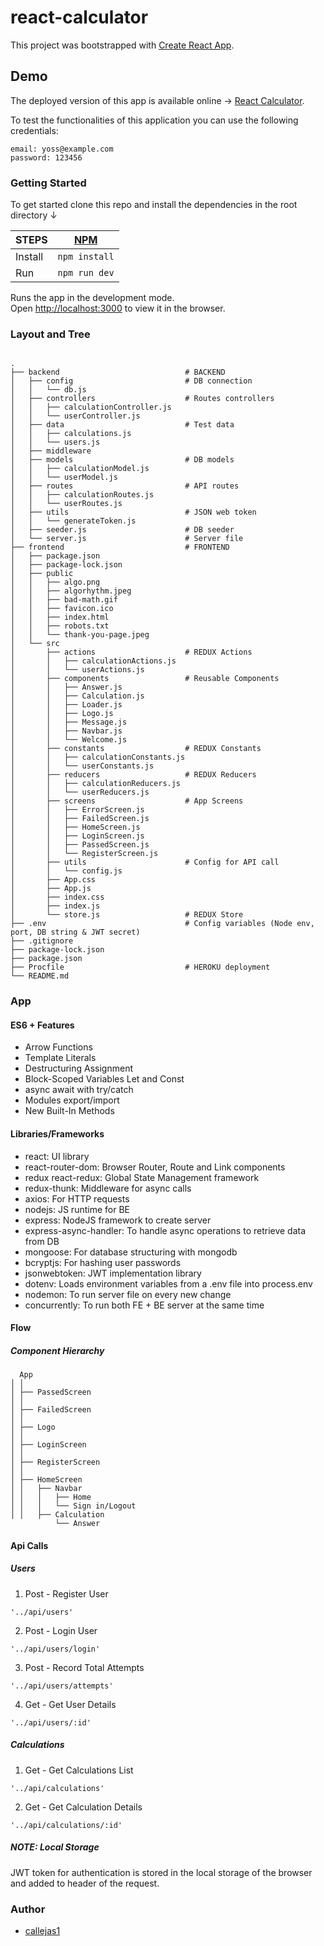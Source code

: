 # react-calculator

This project was bootstrapped with [Create React App](https://github.com/facebook/create-react-app).

## Demo

The deployed version of this app is available online → [React Calculator](https://react-calculator-quiz.herokuapp.com/login).

To test the functionalities of this application you can use the following credentials:

```
email: yoss@example.com
password: 123456
```

### Getting Started

To get started clone this repo and install the dependencies in the root directory ↓

| STEPS   | [NPM](https://www.npmjs.com/)     |
| ------- | --------------------------------- | 
| Install |`npm install`                      |
| Run     |`npm run dev`                      |

Runs the app in the development mode.<br />
Open [http://localhost:3000](http://localhost:3000) to view it in the browser.

### Layout and Tree

```

.
├── backend                            # BACKEND
│   ├── config                         # DB connection
│   │   └── db.js   
│   ├── controllers                    # Routes controllers
│   │   ├── calculationController.js
│   │   └── userController.js
│   ├── data                           # Test data
│   │   ├── calculations.js
│   │   └── users.js
│   ├── middleware
│   ├── models                         # DB models
│   │   ├── calculationModel.js
│   │   └── userModel.js
│   ├── routes                         # API routes
│   │   ├── calculationRoutes.js
│   │   └── userRoutes.js
│   ├── utils                          # JSON web token
│   │   └── generateToken.js
│   ├── seeder.js                      # DB seeder
│   └── server.js                      # Server file
├── frontend                           # FRONTEND
│   ├── package.json
│   ├── package-lock.json
│   ├── public
│   │   ├── algo.png
│   │   ├── algorhythm.jpeg
│   │   ├── bad-math.gif
│   │   ├── favicon.ico
│   │   ├── index.html
│   │   ├── robots.txt
│   │   └── thank-you-page.jpeg
│   └── src
│       ├── actions                    # REDUX Actions                       
│       │   ├── calculationActions.js
│       │   └── userActions.js
│       ├── components                 # Reusable Components
│       │   ├── Answer.js
│       │   ├── Calculation.js
│       │   ├── Loader.js
│       │   ├── Logo.js
│       │   ├── Message.js
│       │   ├── Navbar.js
│       │   └── Welcome.js
│       ├── constants                  # REDUX Constants                       
│       │   ├── calculationConstants.js
│       │   └── userConstants.js
│       ├── reducers                   # REDUX Reducers                       
│       │   ├── calculationReducers.js
│       │   └── userReducers.js
│       ├── screens                    # App Screens
│       │   ├── ErrorScreen.js
│       │   ├── FailedScreen.js
│       │   ├── HomeScreen.js
│       │   ├── LoginScreen.js
│       │   ├── PassedScreen.js
│       │   └── RegisterScreen.js
│       ├── utils                      # Config for API call 
│       │   └── config.js
│       ├── App.css
│       ├── App.js
│       ├── index.css
│       ├── index.js                       
│       └── store.js                   # REDUX Store
├── .env                               # Config variables (Node env, port, DB string & JWT secret)
├── .gitignore
├── package-lock.json
├── package.json
├── Procfile                           # HEROKU deployment
└── README.md

```
### App

#### ES6 + Features

- Arrow Functions
- Template Literals
- Destructuring Assignment
- Block-Scoped Variables Let and Const
- async await with try/catch
- Modules export/import
- New Built-In Methods

#### Libraries/Frameworks

- react: UI library
- react-router-dom: Browser Router, Route and Link components
- redux react-redux: Global State Management framework
- redux-thunk: Middleware for async calls
- axios: For HTTP requests
- nodejs: JS runtime for BE
- express: NodeJS framework to create server
- express-async-handler: To handle async operations to retrieve data from DB
- mongoose: For database structuring with mongodb
- bcryptjs: For hashing user passwords
- jsonwebtoken: JWT implementation library
- dotenv: Loads environment variables from a .env file into process.env
- nodemon: To run server file on every new change
- concurrently: To run both FE + BE server at the same time

#### Flow

##### Component Hierarchy

```
  App
│ │
│ ├── PassedScreen
│ │
│ ├── FailedScreen
│ │
│ ├── Logo
│ │
│ ├── LoginScreen
│ │
│ ├── RegisterScreen
│ │
│ ├── HomeScreen
│ │   ├── Navbar
│ │   │   ├── Home
│ │   │   └── Sign in/Logout
│ │   ├── Calculation
          └── Answer
```

#### Api Calls

##### Users

1. Post - Register User

```
'../api/users'

```

2. Post - Login User

```
'../api/users/login'

```

3. Post - Record Total Attempts

```
'../api/users/attempts'

```

4. Get - Get User Details

```
'../api/users/:id'

```


##### Calculations

1. Get - Get Calculations List

```
'../api/calculations'

```

2. Get - Get Calculation Details

```
'../api/calculations/:id'

```

##### NOTE: Local Storage

JWT token for authentication is stored in the local storage of the browser and added to header of the request.

### Author

- [callejas1](https://github.com/callejas1)
